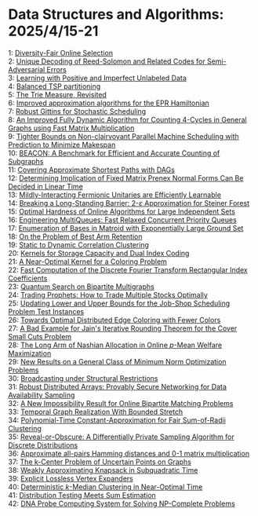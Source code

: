 # Data Structures and Algorithms: 2025/4/15-21  
1: [Diversity-Fair Online Selection](https://doi.org/10.48550/arXiv.2504.10389)  
2: [Unique Decoding of Reed-Solomon and Related Codes for Semi-Adversarial Errors](https://doi.org/10.48550/arXiv.2504.10399)  
3: [Learning with Positive and Imperfect Unlabeled Data](https://doi.org/10.48550/arXiv.2504.10428)  
4: [Balanced TSP partitioning](https://doi.org/10.48550/arXiv.2504.10657)  
5: [The Trie Measure, Revisited](https://doi.org/10.48550/arXiv.2504.10703)  
6: [Improved approximation algorithms for the EPR Hamiltonian](https://doi.org/10.48550/arXiv.2504.10712)  
7: [Robust Gittins for Stochastic Scheduling](https://doi.org/10.48550/arXiv.2504.10743)  
8: [An Improved Fully Dynamic Algorithm for Counting 4-Cycles in General  Graphs using Fast Matrix Multiplication](https://doi.org/10.48550/arXiv.2504.10748)  
9: [Tighter Bounds on Non-clairvoyant Parallel Machine Scheduling with  Prediction to Minimize Makespan](https://doi.org/10.48550/arXiv.2504.10945)  
10: [BEACON: A Benchmark for Efficient and Accurate Counting of Subgraphs](https://doi.org/10.48550/arXiv.2504.10948)  
11: [Covering Approximate Shortest Paths with DAGs](https://doi.org/10.48550/arXiv.2504.11256)  
12: [Determining Implication of Fixed Matrix Prenex Normal Forms Can Be  Decided in Linear Time](https://doi.org/10.48550/arXiv.2504.15294)  
13: [Mildly-Interacting Fermionic Unitaries are Efficiently Learnable](https://doi.org/10.48550/arXiv.2504.11318)  
14: [Breaking a Long-Standing Barrier: 2-$\varepsilon$ Approximation for  Steiner Forest](https://doi.org/10.48550/arXiv.2504.11398)  
15: [Optimal Hardness of Online Algorithms for Large Independent Sets](https://doi.org/10.48550/arXiv.2504.11450)  
16: [Engineering MultiQueues: Fast Relaxed Concurrent Priority Queues](https://doi.org/10.48550/arXiv.2504.11652)  
17: [Enumeration of Bases in Matroid with Exponentially Large Ground Set](https://doi.org/10.48550/arXiv.2504.11728)  
18: [On the Problem of Best Arm Retention](https://doi.org/10.48550/arXiv.2504.11866)  
19: [Static to Dynamic Correlation Clustering](https://doi.org/10.48550/arXiv.2504.12060)  
20: [Kernels for Storage Capacity and Dual Index Coding](https://doi.org/10.48550/arXiv.2504.12274)  
21: [A Near-Optimal Kernel for a Coloring Problem](https://doi.org/10.48550/arXiv.2504.12281)  
22: [Fast Computation of the Discrete Fourier Transform Rectangular Index  Coefficients](https://doi.org/10.48550/arXiv.2504.12551)  
23: [Quantum Search on Bipartite Multigraphs](https://doi.org/10.48550/arXiv.2504.12586)  
24: [Trading Prophets: How to Trade Multiple Stocks Optimally](https://doi.org/10.48550/arXiv.2504.12823)  
25: [Updating Lower and Upper Bounds for the Job-Shop Scheduling Problem Test  Instances](https://doi.org/10.48550/arXiv.2504.16106)  
26: [Towards Optimal Distributed Edge Coloring with Fewer Colors](https://doi.org/10.48550/arXiv.2504.13003)  
27: [A Bad Example for Jain's Iterative Rounding Theorem for the Cover Small  Cuts Problem](https://doi.org/10.48550/arXiv.2504.13105)  
28: [The Long Arm of Nashian Allocation in Online $p$-Mean Welfare  Maximization](https://doi.org/10.48550/arXiv.2504.13430)  
29: [New Results on a General Class of Minimum Norm Optimization Problems](https://doi.org/10.48550/arXiv.2504.13489)  
30: [Broadcasting under Structural Restrictions](https://doi.org/10.48550/arXiv.2504.13669)  
31: [Robust Distributed Arrays: Provably Secure Networking for Data  Availability Sampling](https://doi.org/10.48550/arXiv.2504.13757)  
32: [A New Impossibility Result for Online Bipartite Matching Problems](https://doi.org/10.48550/arXiv.2504.14251)  
33: [Temporal Graph Realization With Bounded Stretch](https://doi.org/10.48550/arXiv.2504.14258)  
34: [Polynomial-Time Constant-Approximation for Fair Sum-of-Radii Clustering](https://doi.org/10.48550/arXiv.2504.14683)  
35: [Reveal-or-Obscure: A Differentially Private Sampling Algorithm for  Discrete Distributions](https://doi.org/10.48550/arXiv.2504.14696)  
36: [Approximate all-pairs Hamming distances and 0-1 matrix multiplication](https://doi.org/10.48550/arXiv.2504.14723)  
37: [The k-Center Problem of Uncertain Points on Graphs](https://doi.org/10.48550/arXiv.2504.14803)  
38: [Weakly Approximating Knapsack in Subquadratic Time](https://doi.org/10.48550/arXiv.2504.15001)  
39: [Explicit Lossless Vertex Expanders](https://doi.org/10.48550/arXiv.2504.15087)  
40: [Deterministic $k$-Median Clustering in Near-Optimal Time](https://doi.org/10.48550/arXiv.2504.15115)  
41: [Distribution Testing Meets Sum Estimation](https://doi.org/10.48550/arXiv.2504.15153)  
42: [DNA Probe Computing System for Solving NP-Complete Problems](https://doi.org/10.48550/arXiv.2507.12470)  